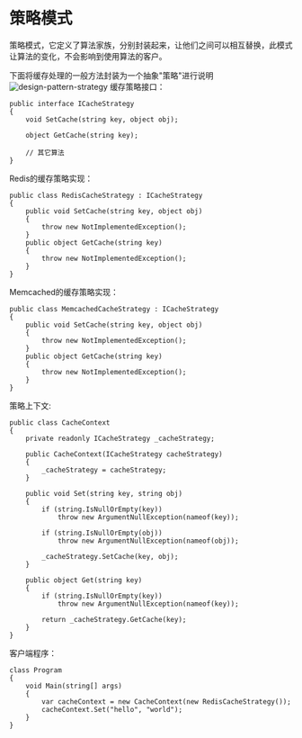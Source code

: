# 策略模式

策略模式，它定义了算法家族，分别封装起来，让他们之间可以相互替换，此模式让算法的变化，不会影响到使用算法的客户。

下面将缓存处理的一般方法封装为一个抽象"策略"进行说明
![design-pattern-strategy](http://p1.bqimg.com/1949/1cd52268453a01c5.png)
缓存策略接口：
```
public interface ICacheStrategy
{
    void SetCache(string key, object obj);

    object GetCache(string key);

    // 其它算法
}
```

Redis的缓存策略实现：
```
public class RedisCacheStrategy : ICacheStrategy
{
    public void SetCache(string key, object obj)
    {
        throw new NotImplementedException();
    }
    public object GetCache(string key)
    {
        throw new NotImplementedException();
    }
}

```

Memcached的缓存策略实现：
```
public class MemcachedCacheStrategy : ICacheStrategy
{
    public void SetCache(string key, object obj)
    {
        throw new NotImplementedException();
    }
    public object GetCache(string key)
    {
        throw new NotImplementedException();
    }
}
```

策略上下文:
```
public class CacheContext
{
    private readonly ICacheStrategy _cacheStrategy;

    public CacheContext(ICacheStrategy cacheStrategy)
    {
        _cacheStrategy = cacheStrategy;
    }

    public void Set(string key, string obj)
    {
        if (string.IsNullOrEmpty(key))
            throw new ArgumentNullException(nameof(key));

        if (string.IsNullOrEmpty(obj))
            throw new ArgumentNullException(nameof(obj));

        _cacheStrategy.SetCache(key, obj);
    }

    public object Get(string key)
    {
        if (string.IsNullOrEmpty(key))
            throw new ArgumentNullException(nameof(key));

        return _cacheStrategy.GetCache(key);
    }
}
```

客户端程序：
```
class Program
{
    void Main(string[] args)
    {
        var cacheContext = new CacheContext(new RedisCacheStrategy());
        cacheContext.Set("hello", "world");
    }
}
```